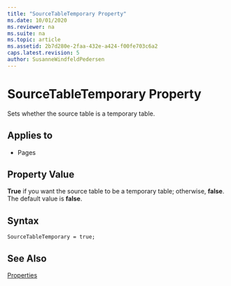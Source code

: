 ```yaml
---
title: "SourceTableTemporary Property"
ms.date: 10/01/2020
ms.reviewer: na
ms.suite: na
ms.topic: article
ms.assetid: 2b7d280e-2faa-432e-a424-f00fe703c6a2
caps.latest.revision: 5
author: SusanneWindfeldPedersen
---
```



# SourceTableTemporary Property

Sets whether the source table is a temporary table.  
  
## Applies to  
  
- Pages  
  
## Property Value  

**True** if you want the source table to be a temporary table; otherwise, **false**. The default value is **false**.

## Syntax

```AL
SourceTableTemporary = true;
```

## See Also

[Properties](devenv-properties.md)   